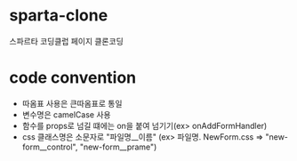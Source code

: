 # sparta-clone
스파르타 코딩클럽 페이지 클론코딩

# code convention
- 따옴표 사용은 큰따옴표로 통일
- 변수명은 camelCase 사용
- 함수를 props로 넘길 떄에는 on을 붙여 넘기기(ex> onAddFormHandler)
- css 클래스명은 소문자로 "파일명__이름" (ex> 파일명. NewForm.css => "new-form__control", "new-form__prame")
